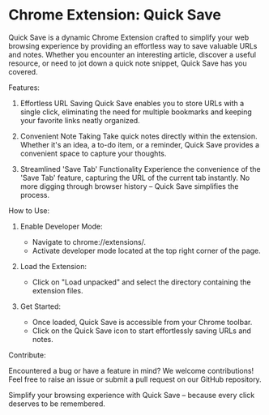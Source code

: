 <h1>Chrome Extension: Quick Save</h1>

Quick Save is a dynamic Chrome Extension crafted to simplify your web browsing experience by providing an effortless way to save valuable URLs and notes. Whether you encounter an interesting article, discover a useful resource, or need to jot down a quick note snippet, Quick Save has you covered.

Features:

1. Effortless URL Saving
Quick Save enables you to store URLs with a single click, eliminating the need for multiple bookmarks and keeping your favorite links neatly organized.

2. Convenient Note Taking
Take quick notes directly within the extension. Whether it's an idea, a to-do item, or a reminder, Quick Save provides a convenient space to capture your thoughts.

3. Streamlined 'Save Tab' Functionality
Experience the convenience of the 'Save Tab' feature, capturing the URL of the current tab instantly. No more digging through browser history – Quick Save simplifies the process.

How to Use:

1. Enable Developer Mode:
   - Navigate to chrome://extensions/.
   - Activate developer mode located at the top right corner of the page.

2. Load the Extension:
   - Click on "Load unpacked" and select the directory containing the extension files.

3. Get Started:
   - Once loaded, Quick Save is accessible from your Chrome toolbar.
   - Click on the Quick Save icon to start effortlessly saving URLs and notes.

Contribute:

Encountered a bug or have a feature in mind? We welcome contributions! Feel free to raise an issue or submit a pull request on our GitHub repository.

Simplify your browsing experience with Quick Save – because every click deserves to be remembered.
